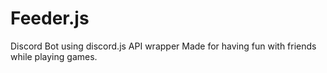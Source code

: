 # Feeder.js
Discord Bot using discord.js API wrapper
Made for having fun with friends while playing games.
